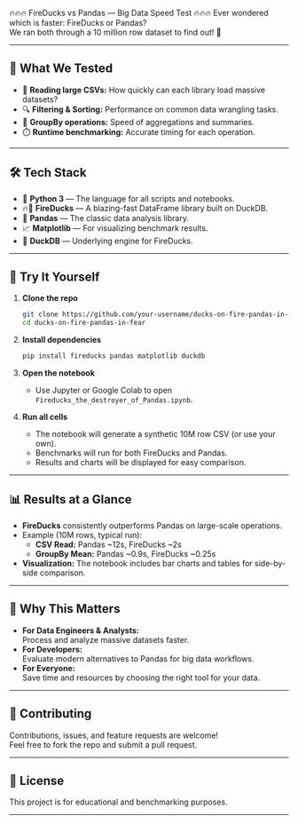 🔥🔥🔥 FireDucks vs Pandas — Big Data Speed Test 🔥🔥🔥
Ever wondered which is faster: FireDucks or Pandas?  
We ran both through a 10 million row dataset to find out! 🏁

---

## 🧪 What We Tested
- 📂 **Reading large CSVs:** How quickly can each library load massive datasets?
- 🔍 **Filtering & Sorting:** Performance on common data wrangling tasks.
- 🧮 **GroupBy operations:** Speed of aggregations and summaries.
- ⏱️ **Runtime benchmarking:** Accurate timing for each operation.

---

## 🛠️ Tech Stack
- 🐍 **Python 3** — The language for all scripts and notebooks.
- 🔥🦆 **FireDucks** — A blazing-fast DataFrame library built on DuckDB.
- 🐼 **Pandas** — The classic data analysis library.
- 📈 **Matplotlib** — For visualizing benchmark results.
- 🦆 **DuckDB** — Underlying engine for FireDucks.

---

## 🚀 Try It Yourself

1. **Clone the repo**
   ```sh
   git clone https://github.com/your-username/ducks-on-fire-pandas-in-fear.git
   cd ducks-on-fire-pandas-in-fear
   ```

2. **Install dependencies**
   ```sh
   pip install fireducks pandas matplotlib duckdb
   ```

3. **Open the notebook**
   - Use Jupyter or Google Colab to open `Fireducks_the_destroyer_of_Pandas.ipynb`.

4. **Run all cells**
   - The notebook will generate a synthetic 10M row CSV (or use your own).
   - Benchmarks will run for both FireDucks and Pandas.
   - Results and charts will be displayed for easy comparison.

---

## 📊 Results at a Glance

- **FireDucks** consistently outperforms Pandas on large-scale operations.
- Example (10M rows, typical run):
  - **CSV Read:** Pandas ~12s, FireDucks ~2s
  - **GroupBy Mean:** Pandas ~0.9s, FireDucks ~0.25s
- **Visualization:** The notebook includes bar charts and tables for side-by-side comparison.

---

## 🎯 Why This Matters

- **For Data Engineers & Analysts:**  
  Process and analyze massive datasets faster.
- **For Developers:**  
  Evaluate modern alternatives to Pandas for big data workflows.
- **For Everyone:**  
  Save time and resources by choosing the right tool for your data.

---

## 🤝 Contributing

Contributions, issues, and feature requests are welcome!  
Feel free to fork the repo and submit a pull request.

---

## 📄 License

This project is for educational and benchmarking purposes.

---